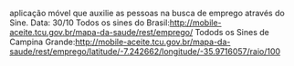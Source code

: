 aplicação móvel que auxilie as pessoas na busca de emprego através do Sine.
  Data: 30/10
  Todos os sines do Brasil:http://mobile-aceite.tcu.gov.br/mapa-da-saude/rest/emprego/
  Todods os Sines de Campina Grande:http://mobile-aceite.tcu.gov.br/mapa-da-saude/rest/emprego/latitude/-7.242662/longitude/-35.9716057/raio/100
